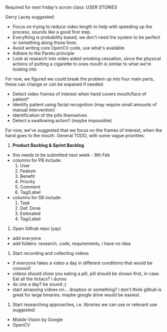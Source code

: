 Required for next friday's scrum class: USER STORIES

Gerry Lacey suggested:
* Focus on trying to reduce video length to help with speeding up the process, sounds like a good first step.
* Everything is probability based, we don't need the system to be perfect or something along those lines.
* Avoid writing core OpenCV code, use what's available
* Adhere to the Pareto principle
* Look at research into video aided smoking cessation, since the physical actions of putting a cigarette to ones mouth is similar to what we're looking into

For now, we figured we could break the problem up into four main parts, these can change or can be expaned if needed:

* Detect video frames of interest when hand covers mouth/face of patient*
* Identify patient using facial recognition (may require small amounts of manual intervention)
* Identification of the pills themselves
* Detect a swallowing action? (maybe impossible)

For now, we've suggested that we focus on the frames of interest, when the hand goes to the mouth. 
General TODO, with some vague priorities:

1. **Product Backlog & Sprint Backlog**
  * this needs to be submitted next week - 8th Feb
  * columns for PB include:
    1. User
    1. Feature
    1. Benefit
    1. Priority
    1. Comment
    1. Tag/Label
  * columns for SB include:
    1. Task
    1. Def. Done
    1. Estimated
    1. Tag/Label

1. Open Github repo (yay)
  * add everyone
  * add folders: research, code, requirements, i have no idea

1. Start recording and collecting videos
  * if everyone fakes a video a day in different conditions that would be coooool!
  * videos should show you eating a pill, pill should be shown first, in case. Eat all the tictacs? i dunno
  * do one a day? be sound ;)
  * start amassing vidoes on... dropbox or something? i don't think github is great for large binaries. maybe google drive would be easiest.

1. Start researching approaches, i.e. libraries we can use or relevant use
  suggested:
  * Mobile Vision by Google
  * OpenCV



